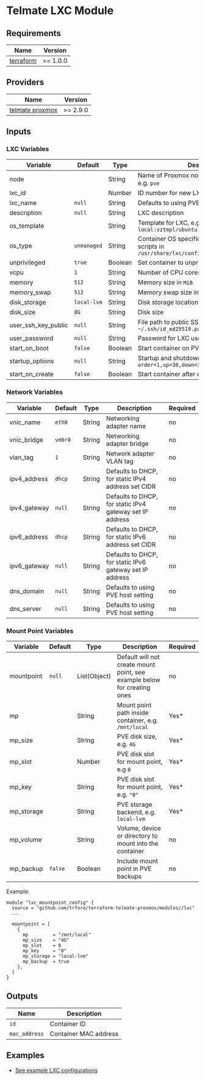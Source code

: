 # Telmate LXC Module

## Requirements

| Name        | Version  |
| ----------- | -------- |
| [terraform] | >= 1.0.0 |

## Providers

| Name              | Version  |
| ----------------- | -------- |
| [telmate proxmox] | >= 2.9.0 |

## Inputs

### LXC Variables

| Variable            | Default     | Type    | Description                                                                                      | Required |
| ------------------- | ----------- | ------- | ------------------------------------------------------------------------------------------------ | -------- |
| node                |             | String  | Name of Proxmox node to provision LXC on, e.g. `pve`                                             | **Yes**  |
| lxc_id              |             | Number  | ID number for new LXC                                                                            | **Yes**  |
| lxc_name            | `null`      | String  | Defaults to using PVE naming, e.g. `CT<LXC_ID>`                                                  | no       |
| description         | `null`      | String  | LXC description                                                                                  | no       |
| os_template         |             | String  | Template for LXC, e.g. `local:vztmpl/ubuntu.tar.gz`                                              | **Yes**  |
| os_type             | `unmanaged` | String  | Container OS specific setup, uses setup scripts in `/usr/share/lxc/config/<os_type>.common.conf` | no       |
| unprivileged        | `true`      | Boolean | Set container to unprivileged                                                                    | no       |
| vcpu                | `1`         | String  | Number of CPU cores                                                                              | no       |
| memory              | `512`       | String  | Memory size in `MiB`                                                                             | no       |
| memory_swap         | `512`       | String  | Memory swap size in `MiB`                                                                        | no       |
| disk_storage        | `local-lvm` | String  | Disk storage location                                                                            | no       |
| disk_size           | `8G`        | String  | Disk size                                                                                        | no       |
| user_ssh_key_public | `null`      | String  | File path to public SSH key for LXC user, e.g. `~/.ssh/id_ed25519.pub`                           | no       |
| user_password       | `null`      | String  | Password for LXC user                                                                            | no       |
| start_on_boot       | `false`     | Boolean | Start container on PVE boot                                                                      | no       |
| startup_options     | `null`      | String  | Startup and shutdown options, e.g. `order=1,up=30,down=30`                                       | no       |
| start_on_create     | `false`     | Boolean | Start container after creation                                                                   | no       |

### Network Variables

| Variable     | Default | Type   | Description                                              | Required |
| ------------ | ------- | ------ | -------------------------------------------------------- | -------- |
| vnic_name    | `eth0`  | String | Networking adapter name                                  | no       |
| vnic_bridge  | `vmbr0` | String | Networking adapter bridge                                | no       |
| vlan_tag     | `1`     | String | Network adapter VLAN tag                                 | no       |
| ipv4_address | `dhcp`  | String | Defaults to DHCP, for static IPv4 address set CIDR       | no       |
| ipv4_gateway | `null`  | String | Defaults to DHCP, for static IPv4 gateway set IP address | no       |
| ipv6_address | `dhcp`  | String | Defaults to DHCP, for static IPv6 address set CIDR       | no       |
| ipv6_gateway | `null`  | String | Defaults to DHCP, for static IPv6 gateway set IP address | no       |
| dns_domain   | `null`  | String | Defaults to using PVE host setting                       | no       |
| dns_server   | `null`  | String | Defaults to using PVE host setting                       | no       |

### Mount Point Variables

| Variable   | Default | Type         | Description                                                              | Required |
| ---------- | ------- | ------------ | ------------------------------------------------------------------------ | -------- |
| mountpoint | `null`  | List(Object) | Default will not create mount point, see example below for creating ones | no       |
| mp         |         | String       | Mount point path inside container, e.g. `/mnt/local`                     | Yes\*    |
| mp_size    |         | String       | PVE disk size, e.g. `4G`                                                 | Yes\*    |
| mp_slot    |         | Number       | PVE disk slot for mount point, e.g `0`                                   | Yes\*    |
| mp_key     |         | String       | PVE disk slot for mount point, e.g. `"0"`                                | Yes\*    |
| mp_storage |         | String       | PVE storage backend, e.g. `local-lvm`                                    | Yes\*    |
| mp_volume  |         | String       | Volume, device or directory to mount into the container                  | no       |
| mp_backup  | `false` | Boolean      | Include mount point in PVE backups                                       | no       |

Example:

```HCL
module "lxc_mountpoint_config" {
  source = "github.com/trfore/terraform-telmate-proxmox/modules//lxc"
  ...

  mountpoint = [
    {
      mp         = "/mnt/local"
      mp_size    = "4G"
      mp_slot    = 0
      mp_key     = "0"
      mp_storage = "local-lvm"
      mp_backup  = true
    },
  ]
}
```

## Outputs

| Name          | Description           |
| ------------- | --------------------- |
| `id`          | Container ID          |
| `mac_address` | Container MAC address |

## Examples

- [See example LXC configurations](../../examples/lxc/main.tf)

[terraform]: https://github.com/hashicorp/terraform
[telmate proxmox]: https://github.com/Telmate/terraform-provider-proxmox
